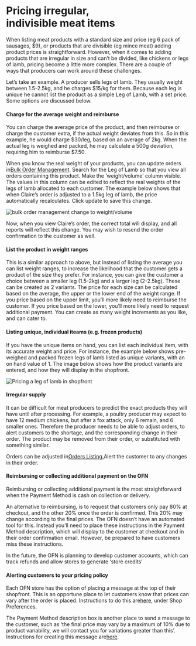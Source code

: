 # Pricing irregular, indivisible meat items

When listing meat products with a standard size and price \(eg 6 pack of sausages, $9\), or products that are divisible \(eg mince meat\) adding product prices is straightforward. However, when it comes to adding products that are irregular in size and can’t be divided, like chickens or legs of lamb, pricing become a little more complex. There are a couple of ways that producers can work around these challenges.

Let’s take an example. A producer sells legs of lamb. They usually weight between 1.5-2.5kg, and he charges $15/kg for them. Because each leg is unique he cannot list the product as a simple Leg of Lamb, with a set price. Some options are discussed below.

#### Charge for the average weight and reimburse

You can charge the average price of the product, and then reimburse or charge the customer extra, if the actual weight deviates from this. So in this example, he would charge $30/leg, based on an average of 2kg. When the actual leg is weighed and packed, he may calculate a 500g deviation, requiring him to reimburse $7.50.

When you know the real weight of your products, you can update orders in[Bulk Order Management](http://openfoodnetwork.org/platform/user-guide/producer-set-up-guide/view-orders/). Search for the Leg of Lamb so that you view all orders containing this product. Make the ‘weight/volume’ column visible. The values in this column can be edited to reflect the real weights of the legs of lamb allocated to each customer. The example below shows that when Claire’s order is adjusted to a 1.5kg leg of lamb, the price automatically recalculates. Click update to save this change.

![](https://openfoodnetwork.org/wp-content/uploads/2015/05/Change-to-order-weightvolume.png "bulk order management change to weight/volume")

Now, when you view Claire’s order, the correct total will display, and all reports will reflect this change. You may wish to resend the order confirmation to the customer as well.

#### List the product in weight ranges

This is a similar approach to above, but instead of listing the average you can list weight ranges, to increase the likelihood that the customer gets a product of the size they prefer. For instance, you can give the customer a choice between a smaller leg \(1.5-2kg\) and a larger leg \(2-2.5kg\). These can be created as 2 variants. The price for each size can be calculated based on the average, the upper or the lower end of the weight range. If you price based on the upper limit, you’ll more likely need to reimburse the customer. If you price based on the lower, you’ll more likely need to request additional payment. You can create as many weight increments as you like, and can cater to.

#### Listing unique, individual iteams \(e.g. frozen products\)

If you have the unique items on hand, you can list each individual item, with its accurate weight and price. For instance, the example below shows pre-weighed and packed frozen legs of lamb listed as unique variants, with an on hand value of 1. The image below shows how the product variants are entered, and how they will display in the shopfront.

![](https://openfoodnetwork.org/wp-content/uploads/2015/05/Leg-of-lamb-example.png "Pricing a leg of lamb in shopfront")

#### Irregular supply

It can be difficult for meat producers to predict the exact products they will have until after processing. For example, a poultry producer may expect to have 12 medium chickens, but after a fox attack, only 6 remain, and 6 smaller ones. Therefore the producer needs to be able to adjust orders, to alert customers to the shortage, and the corresponding change in their order. The product may be removed from their order, or substituted with something similar.

Orders can be adjusted in[Orders Listing.](http://openfoodnetwork.org/platform/user-guide/producer-set-up-guide/view-orders/)Alert the customer to any changes in their order.

#### Reimbursing or collecting additional payment on the OFN

Reimbursing or collecting additional payment is the most straightforward when the Payment Method is cash on collection or delivery.

An alternative to reimbursing, is to request that customers only pay 80% at checkout, and the other 20% once the order is confirmed. This 20% may change according to the final prices. The OFN doesn’t have an automated tool for this. Instead you’ll need to place these instructions in the Payment Method description, which will display to the customer at checkout and in their order confirmation email. However, be prepared to have customers miss these instructions.

In the future, the OFN is planning to develop customer accounts, which can track refunds and allow stores to generate ‘store credits’

#### Alerting customers to your pricing policy

Each OFN store has the option of placing a message at the top of their shopfront. This is an opportune place to let customers know that prices can vary after the order is placed. Instructions to do this are[here](http://openfoodnetwork.org/platform/user-guide/producer-set-up-guide/your-profile/), under Shop Preferences.

The Payment Method description box is another place to send a message to the customer, such as ‘the final price may vary by a maximum of 10% due to product variability, we will contact you for variations greater than this’. Instructions for creating this message are[here](http://openfoodnetwork.org/platform/user-guide/producer-set-up-guide/payment-methods-2/).



